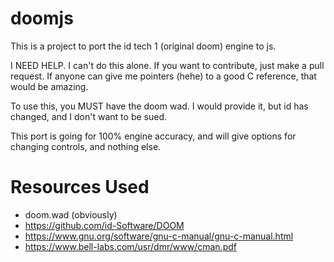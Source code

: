# doomjs


This is a project to port the id tech 1 (original doom) engine to js.

I NEED HELP.  I can't do this alone.  If you want to contribute, just make a pull request.  If anyone can give me pointers (hehe) to a good C reference, that would be amazing.

To use this, you MUST have the doom wad.  I would provide it, but id has changed, and I don't want to be sued.

This port is going for 100% engine accuracy, and will give options for changing controls, and nothing else.

# Resources Used

- doom.wad (obviously)
- https://github.com/id-Software/DOOM
- https://www.gnu.org/software/gnu-c-manual/gnu-c-manual.html
- https://www.bell-labs.com/usr/dmr/www/cman.pdf
